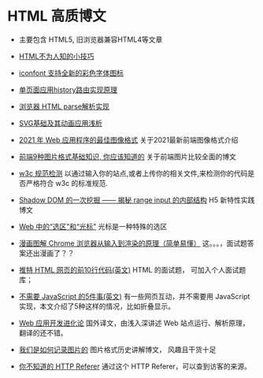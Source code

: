 # HTML 高质博文
* 主要包含 HTML5, 旧浏览器兼容HTML4等文章

* [HTML不为人知的小技巧](https://markodenic.com/html-tips/)
* [iconfont 支持全新的彩色字体图标](https://zhuanlan.zhihu.com/p/377136770?utm_source=wechat_session&utm_medium=social&utm_oi=27714312470528&s_r=0) 
* [单页面应用history路由实现原理](https://cloud.tencent.com/developer/article/1653836)
* [浏览器 HTML parse解析实现](https://mp.weixin.qq.com/s/ku6yNZqIKH9wBSGbUdhW0A)
* [SVG基础及其动画应用浅析](https://mp.weixin.qq.com/s/y7ixXeUcyDkTMCpP9V9Ygw) 
* [2021 年 Web 应用程序的最佳图像格式](https://mp.weixin.qq.com/s/KQgp_4l0h3F9X5qDUHkkrQ) 关于2021最新前端图像格式介绍
* [前端9种图片格式基础知识, 你应该知道的](https://juejin.cn/post/7000154907156152327#comment) 关于前端图片比较全面的博文
* [w3c 规范检测](http://jigsaw.w3.org/css-validator/#validate_by_uri) 以通过输入你的站点,或者上传你的相关文件,来检测你的代码是否严格符合 w3c 的标准规范.
* [Shadow DOM 的一次挖掘 —— 揭秘 range input 的内部结构](https://mp.weixin.qq.com/s/sYnU-yUiuRF6gMTV3cvU2w) H5 新特性实践博文
* [Web 中的“选区”和“光标”](https://mp.weixin.qq.com/s/EgWOcjLldO5VQrto5XYNJQ) 光标是一种特殊的选区
* [漫画图解 Chrome 浏览器从输入到渲染的原理（简单易懂）](https://mp.weixin.qq.com/s/KyJZQJsMMGqa91tVLljyvQ) 这。。。，面试题答案还出漫画了？？
* [推特 HTML 网页的前10行代码(英文)](https://css-tricks.com/explain-the-first-10-lines-of-twitter-source-code/) HTML 的面试题， 可加入个人面试题库；
* [不需要 JavaScript 的5件事(英文)](https://lexoral.com/blog/you-dont-need-js/) 有一些网页互动，并不需要用 JavaScript 实现，本文介绍了5种这样的情况，比如折叠显示。
* [Web 应用开发进化论](https://mp.weixin.qq.com/s/RJ2c7k577XdZ3LhXHHeXMQ) 国外译文，由浅入深讲述 Web 站点运行、解析原理， 翻译的还不错。
* [我们是如何记录图片的](https://mp.weixin.qq.com/s?__biz=Mzg3OTYwMjcxMA==&mid=2247487530&idx=1&sn=9cb522e34b28e1c989c3606add4a3fd7&chksm=cf00ad53f8772445c4f9e57242cac26e01f769f2c84a6ca03a5d10ef2c487e52a4c6d7e5acdb&token=903578161&lang=zh_CN#rd) 图片格式历史讲解博文， 风趣且干货十足
* [你不知道的 HTTP Referer](https://mp.weixin.qq.com/s/VcSq-xs2FkUiVduc8CG5mg) 通过这个 HTTP Referer，可以查到访客的来源。

